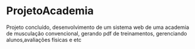# ProjetoAcademia
Projeto concluído, desenvolvimento de um sistema web de uma academia de musculação convencional, gerando pdf de treinamentos, gerenciando alunos,avaliações físicas e etc

